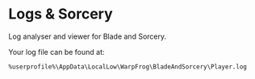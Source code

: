 # Logs & Sorcery

Log analyser and viewer for Blade and Sorcery.

Your log file can be found at:

```
%userprofile%\AppData\LocalLow\WarpFrog\BladeAndSorcery\Player.log
```
